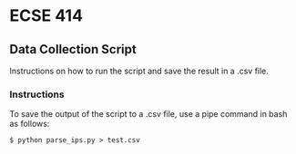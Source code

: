 
# ECSE 414

## Data Collection Script

Instructions on how to run the script and save the result in a .csv file.

### Instructions

To save the output of the script to a .csv file, use a pipe command in bash as follows:

```
$ python parse_ips.py > test.csv
```

